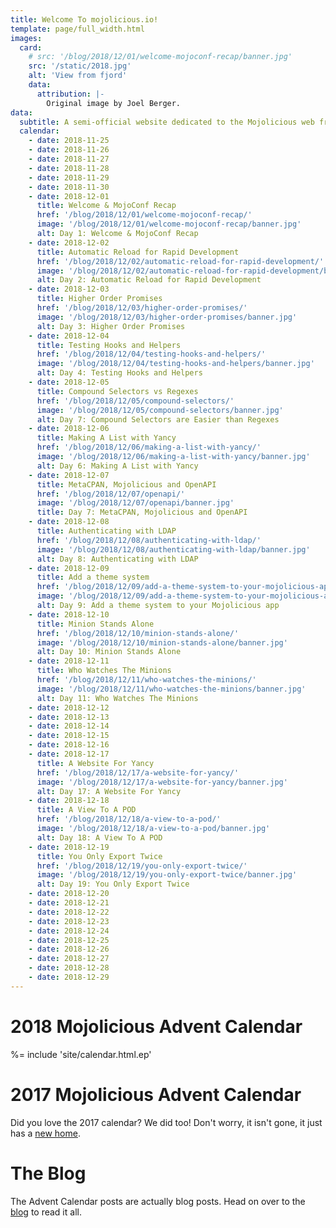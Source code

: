```yaml
---
title: Welcome To mojolicious.io!
template: page/full_width.html
images:
  card:
    # src: '/blog/2018/12/01/welcome-mojoconf-recap/banner.jpg'
    src: '/static/2018.jpg'
    alt: 'View from fjord'
    data:
      attribution: |-
        Original image by Joel Berger.
data:
  subtitle: A semi-official website dedicated to the Mojolicious web framework
  calendar:
    - date: 2018-11-25
    - date: 2018-11-26
    - date: 2018-11-27
    - date: 2018-11-28
    - date: 2018-11-29
    - date: 2018-11-30
    - date: 2018-12-01
      title: Welcome & MojoConf Recap
      href: '/blog/2018/12/01/welcome-mojoconf-recap/'
      image: '/blog/2018/12/01/welcome-mojoconf-recap/banner.jpg'
      alt: Day 1: Welcome & MojoConf Recap
    - date: 2018-12-02
      title: Automatic Reload for Rapid Development
      href: '/blog/2018/12/02/automatic-reload-for-rapid-development/'
      image: '/blog/2018/12/02/automatic-reload-for-rapid-development/banner.jpg'
      alt: Day 2: Automatic Reload for Rapid Development
    - date: 2018-12-03
      title: Higher Order Promises
      href: '/blog/2018/12/03/higher-order-promises/'
      image: '/blog/2018/12/03/higher-order-promises/banner.jpg'
      alt: Day 3: Higher Order Promises
    - date: 2018-12-04
      title: Testing Hooks and Helpers
      href: '/blog/2018/12/04/testing-hooks-and-helpers/'
      image: '/blog/2018/12/04/testing-hooks-and-helpers/banner.jpg'
      alt: Day 4: Testing Hooks and Helpers
    - date: 2018-12-05
      title: Compound Selectors vs Regexes
      href: '/blog/2018/12/05/compound-selectors/'
      image: '/blog/2018/12/05/compound-selectors/banner.jpg'
      alt: Day 7: Compound Selectors are Easier than Regexes
    - date: 2018-12-06
      title: Making A List with Yancy
      href: '/blog/2018/12/06/making-a-list-with-yancy/'
      image: '/blog/2018/12/06/making-a-list-with-yancy/banner.jpg'
      alt: Day 6: Making A List with Yancy
    - date: 2018-12-07
      title: MetaCPAN, Mojolicious and OpenAPI
      href: '/blog/2018/12/07/openapi/'
      image: '/blog/2018/12/07/openapi/banner.jpg'
      title: Day 7: MetaCPAN, Mojolicious and OpenAPI
    - date: 2018-12-08
      title: Authenticating with LDAP
      href: '/blog/2018/12/08/authenticating-with-ldap/'
      image: '/blog/2018/12/08/authenticating-with-ldap/banner.jpg'
      alt: Day 8: Authenticating with LDAP
    - date: 2018-12-09
      title: Add a theme system
      href: '/blog/2018/12/09/add-a-theme-system-to-your-mojolicious-app/'
      image: '/blog/2018/12/09/add-a-theme-system-to-your-mojolicious-app/banner.jpg'
      alt: Day 9: Add a theme system to your Mojolicious app
    - date: 2018-12-10
      title: Minion Stands Alone
      href: '/blog/2018/12/10/minion-stands-alone/'
      image: '/blog/2018/12/10/minion-stands-alone/banner.jpg'
      alt: Day 10: Minion Stands Alone
    - date: 2018-12-11
      title: Who Watches The Minions
      href: '/blog/2018/12/11/who-watches-the-minions/'
      image: '/blog/2018/12/11/who-watches-the-minions/banner.jpg'
      alt: Day 11: Who Watches The Minions
    - date: 2018-12-12
    - date: 2018-12-13
    - date: 2018-12-14
    - date: 2018-12-15
    - date: 2018-12-16
    - date: 2018-12-17
      title: A Website For Yancy
      href: '/blog/2018/12/17/a-website-for-yancy/'
      image: '/blog/2018/12/17/a-website-for-yancy/banner.jpg'
      alt: Day 17: A Website For Yancy
    - date: 2018-12-18
      title: A View To A POD
      href: '/blog/2018/12/18/a-view-to-a-pod/'
      image: '/blog/2018/12/18/a-view-to-a-pod/banner.jpg'
      alt: Day 18: A View To A POD
    - date: 2018-12-19
      title: You Only Export Twice
      href: '/blog/2018/12/19/you-only-export-twice/'
      image: '/blog/2018/12/19/you-only-export-twice/banner.jpg'
      alt: Day 19: You Only Export Twice
    - date: 2018-12-20
    - date: 2018-12-21
    - date: 2018-12-22
    - date: 2018-12-23
    - date: 2018-12-24
    - date: 2018-12-25
    - date: 2018-12-26
    - date: 2018-12-27
    - date: 2018-12-28
    - date: 2018-12-29
---
```


# 2018 Mojolicious Advent Calendar

%= include 'site/calendar.html.ep'

# 2017 Mojolicious Advent Calendar

Did you love the 2017 calendar? We did too! Don't worry, it isn't gone, it just has a [new home](/page/advent/2017).

# The Blog

The Advent Calendar posts are actually blog posts. Head on over to the [blog](/blog) to read it all.
